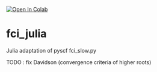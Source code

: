 [![Open In Colab](https://colab.research.google.com/assets/colab-badge.svg)](https://colab.research.google.com/drive/1qbe7BHwJxQGZojwdFPtJ2UOXKItBw1SR#scrollTo=wfNZMIg1eZE5)
              

# fci_julia
Julia adaptation of pyscf fci_slow.py

TODO : fix Davidson (convergence criteria of higher roots)

              
    

            

